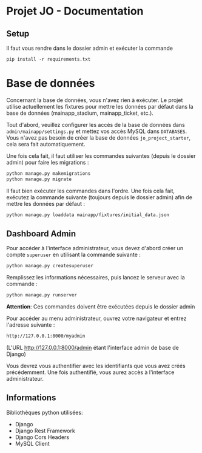 # Projet JO - Documentation

## Setup
Il faut vous rendre dans le dossier admin et exécuter la commande
```
pip install -r requirements.txt
```

# Base de données
Concernant la base de données, vous n'avez rien à exécuter. Le projet utilise actuellement les fixtures pour mettre les données par défaut dans la base de données (mainapp_stadium, mainapp_ticket, etc.).

Tout d'abord, veuillez configurer les accès de la base de données dans `admin/mainapp/settings.py`
et mettez vos accès MySQL dans `DATABASES`. Vous n'avez pas besoin de créer la base de données `jo_project_starter`,
cela sera fait automatiquement.

Une fois cela fait, il faut utiliser les commandes suivantes (depuis le dossier admin) pour faire les migrations :
```bash
python manage.py makemigrations
python manage.py migrate
```

Il faut bien exécuter les commandes dans l'ordre.
Une fois cela fait, exécutez la commande suivante (toujours depuis le dossier admin) afin de mettre les données par défaut :
```bash
python manage.py loaddata mainapp/fixtures/initial_data.json
```

## Dashboard Admin

Pour accéder à l'interface administrateur, vous devez d'abord créer un compte `superuser` en utilisant la commande suivante :

```bash
python manage.py createsuperuser
```
Remplissez les informations nécessaires, puis lancez le serveur avec la commande :


```bash
python manage.py runserver
```

**Attention**: Ces commandes doivent être exécutées depuis le dossier admin

Pour accéder au menu administrateur, ouvrez votre navigateur et entrez l'adresse suivante :

```bash
http://127.0.0.1:8000/myadmin
```
(L'URL http://127.0.0.1:8000/admin étant l'interface admin de base de Django)

Vous devrez vous authentifier avec les identifiants que vous avez créés précédemment. Une fois authentifié, vous aurez accès à l'interface administrateur.

## Informations
Bibliothèques python utilisées:
 - Django
 - Django Rest Framework
 - Django Cors Headers
 - MySQL Client